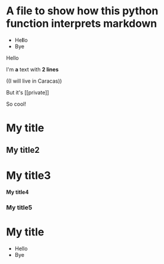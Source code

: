 # A file to show how this python function interprets markdown
- He**l**lo
- Bye

Hello

I'm **a** text
with __2 lines__

((I will live in Caracas))

But it's [[private]]

So cool!

# My title
## My title2
# My title3
#### My title4
### My title5

# My title
- Hello
- Bye